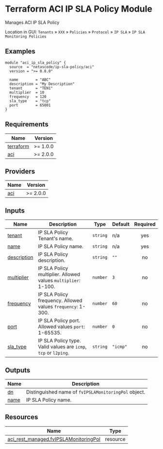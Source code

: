 <!-- BEGIN_TF_DOCS -->
# Terraform ACI IP SLA Policy Module

Manages ACI IP SLA Policy

Location in GUI:
`Tenants` » `XXX` » `Policies` » `Protocol` » `IP SLA` » `IP SLA Monitoring Policies`

## Examples

```hcl
module "aci_ip_sla_policy" {
  source  = "netascode/ip-sla-policy/aci"
  version = ">= 0.8.0"

  name        = "ABC"
  description = "My Description"
  tenant      = "TEN1"
  multiplier  = 10
  frequency   = 120
  sla_type    = "tcp"
  port        = 65001
}
```

## Requirements

| Name | Version |
|------|---------|
| <a name="requirement_terraform"></a> [terraform](#requirement\_terraform) | >= 1.0.0 |
| <a name="requirement_aci"></a> [aci](#requirement\_aci) | >= 2.0.0 |

## Providers

| Name | Version |
|------|---------|
| <a name="provider_aci"></a> [aci](#provider\_aci) | >= 2.0.0 |

## Inputs

| Name | Description | Type | Default | Required |
|------|-------------|------|---------|:--------:|
| <a name="input_tenant"></a> [tenant](#input\_tenant) | IP SLA Policy Tenant's name. | `string` | n/a | yes |
| <a name="input_name"></a> [name](#input\_name) | IP SLA Policy name. | `string` | n/a | yes |
| <a name="input_description"></a> [description](#input\_description) | IP SLA Policy description. | `string` | `""` | no |
| <a name="input_multiplier"></a> [multiplier](#input\_multiplier) | IP SLA Policy multiplier. Allowed values `multiplier`: 1-100. | `number` | `3` | no |
| <a name="input_frequency"></a> [frequency](#input\_frequency) | IP SLA Policy frequency. Allowed values `frequency`: 1-300. | `number` | `60` | no |
| <a name="input_port"></a> [port](#input\_port) | IP SLA Policy port. Allowed values `port`: 1-65535. | `number` | `0` | no |
| <a name="input_sla_type"></a> [sla\_type](#input\_sla\_type) | IP SLA Policy type. Valid values are `icmp`, `tcp` or `l2ping`. | `string` | `"icmp"` | no |

## Outputs

| Name | Description |
|------|-------------|
| <a name="output_dn"></a> [dn](#output\_dn) | Distinguished name of `fvIPSLAMonitoringPol` object. |
| <a name="output_name"></a> [name](#output\_name) | IP SLA Policy name. |

## Resources

| Name | Type |
|------|------|
| [aci_rest_managed.fvIPSLAMonitoringPol](https://registry.terraform.io/providers/CiscoDevNet/aci/latest/docs/resources/rest_managed) | resource |
<!-- END_TF_DOCS -->